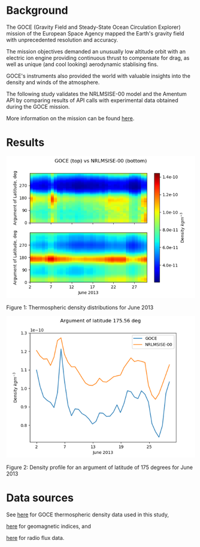 # Background

The GOCE (Gravity Field and Steady-State Ocean Circulation Explorer) mission of the European Space Agency mapped the Earth's gravity field with unprecedented resolution and accuracy. 

The mission objectives demanded an unusually low altitude orbit with an electric ion engine providing continuous thrust to compensate for drag, as well as unique (and cool looking) aerodynamic stablising fins.

GOCE's instruments also provided the world with valuable insights into the density and winds of the atmosphere. 

The following study validates the NRLMSISE-00 model and the Amentum API by comparing results of API calls with experimental data obtained during the GOCE mission. 

More information on the mission can be found [here](https://earth.esa.int/web/guest/missions/esa-eo-missions/goce/mission-summary). 

# Results

![](./Density_GOCE_vs_NRLMSISE-00.png)

Figure 1: Thermospheric density distributions for June 2013

![](./Density_vs_day_AOL175.png) 

Figure 2: Density profile for an argument of latitude of 175 degrees for June 2013

# Data sources 

See [here](https://earth.esa.int/web/guest/missions/esa-operational-missions/goce/goce-thermospheric-data ) for GOCE thermospheric density data used in this study, 

[here](ftp://ftp.gfz-potsdam.de/pub/home/obs/kp-ap/tab/) for geomagnetic indices, and 

[here](ftp://ftp.swpc.noaa.gov/pub/warehouse) for radio flux data.
